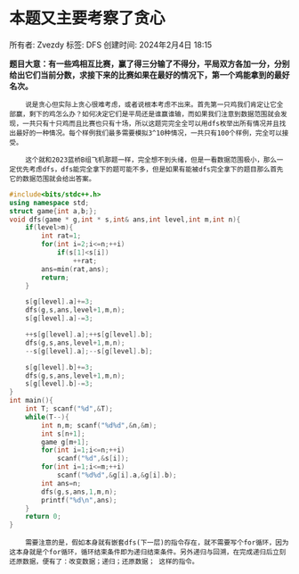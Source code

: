 # 本题又主要考察了贪心

所有者: Zvezdy
标签: DFS
创建时间: 2024年2月4日 18:15

**题目大意：有一些鸡相互比赛，赢了得三分输了不得分，平局双方各加一分，分别给出它们当前分数，求接下来的比赛如果在最好的情况下，第一个鸡能拿到的最好名次。**

        说是贪心但实际上贪心很难考虑，或者说根本考虑不出来。首先第一只鸡我们肯定让它全部赢，剩下的鸡怎么办？如何决定它们是平局还是谁赢谁输，而如果我们注意到数据范围就会发现，一共只有十只鸡而且比赛也只有十场，所以这题完完全全可以用dfs枚举出所有情况并且找出最好的一种情况。每个样例我们最多需要模拟3^10种情况，一共只有100个样例，完全可以接受。

        这个就和2023蓝桥B组飞机那题一样，完全想不到头绪，但是一看数据范围极小，那么一定优先考虑dfs，dfs能完全拿下的题可能不多，但是如果有能被dfs完全拿下的题目那么首先它的数据范围就会给出答案。

```cpp
#include<bits/stdc++.h>
using namespace std;
struct game{int a,b;};
void dfs(game * g,int * s,int& ans,int level,int m,int n){
    if(level>m){
        int rat=1;
        for(int i=2;i<=n;++i)
            if(s[1]<s[i])
                ++rat;
        ans=min(rat,ans);
        return;
    }

    s[g[level].a]+=3;
    dfs(g,s,ans,level+1,m,n);
    s[g[level].a]-=3;

    ++s[g[level].a];++s[g[level].b];
    dfs(g,s,ans,level+1,m,n);
    --s[g[level].a];--s[g[level].b];

    s[g[level].b]+=3;
    dfs(g,s,ans,level+1,m,n);
    s[g[level].b]-=3;
}
int main(){
    int T; scanf("%d",&T);
    while(T--){
        int n,m; scanf("%d%d",&n,&m);
        int s[n+1];
        game g[m+1];
        for(int i=1;i<=n;++i)
            scanf("%d",&s[i]);
        for(int i=1;i<=m;++i)
            scanf("%d%d",&g[i].a,&g[i].b);
        int ans=n;
        dfs(g,s,ans,1,m,n);
        printf("%d\n",ans);
    }
    return 0;
}
```

        需要注意的是，假如本身就有嵌套dfs(下一层)的指令存在，就不需要写个for循环，因为这本身就是个for循环，循环结束条件即为递归结束条件。另外递归与回溯，在完成递归后立刻还原数据，便有了：改变数据；递归；还原数据； 这样的指令。